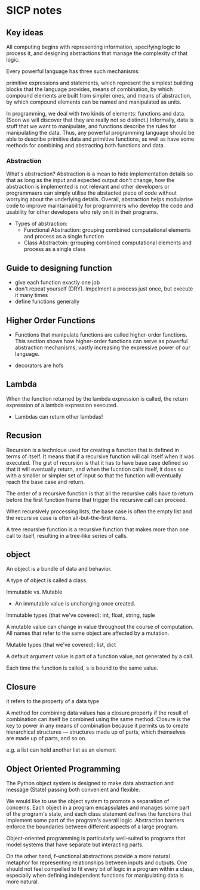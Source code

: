 # SICP notes

## Key ideas

All computing begins with representing information, specifying logic to process it, and designing abstractions that manage the complexity of that logic.

Every powerful language has three such mechanisms:

primitive expressions and statements, which represent the simplest building blocks that the language provides,
means of combination, by which compound elements are built from simpler ones, and
means of abstraction, by which compound elements can be named and manipulated as units.

In programming, we deal with two kinds of elements: functions and data. (Soon we will discover that they are really not so distinct.) Informally, data is stuff that we want to manipulate, and functions describe the rules for manipulating the data. Thus, any powerful programming language should be able to describe primitive data and primitive functions, as well as have some methods for combining and abstracting both functions and data.

### Abstraction

What's abstraction? Abstraction is a mean to hide implementation details so that as long as the input and expected output don't change, how the abstraction is implemented is not relevant and other developers or programmaers can simply utilise the abstacted piece of code without worrying about the underlying details. Overall, abstraction helps modularise code to improve maintainability for programmers who develop the code and usability for other developers who rely on it in their programs.

- Types of abstraction:
  - Functional Abstraction: grouping combined computational elements and process as a single function
  - Class Abstractoin: grrouping combined computational elements and process as a single class

## Guide to designing function

- give each function exactly one job
- don't repeat yourself (DRY). Impelment a process just once, but execute it many times
- define functions generally

## Higher Order Functions

- Functions that manipulate functions are called higher-order functions. This section shows how higher-order functions can serve as powerful abstraction mechanisms, vastly increasing the expressive power of our language.

- decorators are hofs

## Lambda

When the function returned by the lambda expression is called, the return expression of a lambda expression executed.

- Lambdas can return other lambdas!

## Recusion

Recursion is a technique used for creating a function that is defined in terms of itself. It means that if a recursive function will call itself when it was executed. The gist of recursion is that it has to have base case defined so that it will eventually return, and when the fucntion calls itself, it does so with a smaller or simpler set of input so that the function will eventually reach the base case and return.

The order of a recursive function is that all the recursive calls have to return before the first function frame that trigger the recursive call can proceed.

When recursively processing lists, the base case is often the empty list and the recursive case is often all-but-the-first items.

A tree recursive function is a recursive function that makes more than one call to itself, resulting in a tree-like series of calls.

## object

An object is a bundle of data and behavior.

A type of object is called a class.

Immutable vs. Mutable

- An immutable value is unchanging once created.

Immutable types (that we've covered): int, float, string, tuple

A mutable value can change in value throughout the course of computation. All names that refer to the same object are affected by a mutation.

Mutable types (that we've covered): list, dict

A default argument value is part of a function value, not generated by a call.

Each time the function is called, s is bound to the same value.

## Closure

it refers to the property of a data type

A method for combining data values has a closure property if the result of combination can itself be combined using the same method. Closure is the key to power in any means of combination because it permits us to create hierarchical structures — structures made up of parts, which themselves are made up of parts, and so on.

e.g. a list can hold another list as an element

## Object Oriented Programming

The Python object system is designed to make data abstraction and message (State) passing both convenient and flexible.

We would like to use the object system to promote a separation of concerns. Each object in a program encapsulates and manages some part of the program's state, and each class statement defines the functions that implement some part of the program's overall logic. Abstraction barriers enforce the boundaries between different aspects of a large program.

Object-oriented programming is particularly well-suited to programs that model systems that have separate but interacting parts.

On the other hand, f–unctional abstractions provide a more natural metaphor for representing relationships between inputs and outputs. One should not feel compelled to fit every bit of logic in a program within a class, especially when defining independent functions for manipulating data is more natural.
